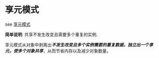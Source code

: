# 享元模式

see [享元模式](https://www.runoob.com/design-pattern/flyweight-pattern.html)

**简单说明**: 共享不发生改变且需要多个重复的实例.

享元模式从对象中剥离出***不发生改变且多个实例需要的重复数据，独立出一个享元，使多个对象共享***，从而节省内存以及减少对象数量。

